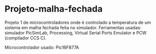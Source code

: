 # Projeto-malha-fechada

Projeto 1 de microcontroladores onde é controlado a temperatura de um sistema em malha fechada feita no simulador. Ferramentas usadas: simulador PicSimLab, Processing, Virtual Serial Ports Emulator e PCW (compilador CCS C).

Microcontrolador usado: Pic16F877A
